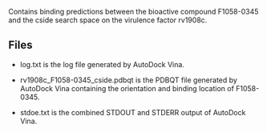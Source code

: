 Contains binding predictions between the bioactive compound F1058-0345 and the cside search space on the virulence factor rv1908c.

## Files

- log.txt is the log file generated by AutoDock Vina.

- rv1908c_F1058-0345_cside.pdbqt is the PDBQT file generated by AutoDock Vina containing the orientation and binding location of F1058-0345.

- stdoe.txt is the combined STDOUT and STDERR output of AutoDock Vina.

